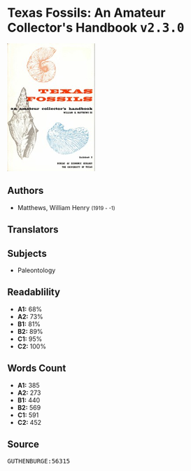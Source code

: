 # Texas Fossils: An Amateur Collector's Handbook <kbd>v2.3.0</kbd>

![](./cover.medium.jpg "")

## Authors


 - Matthews, William Henry <small>(1919 - -1)</small>

## Translators



## Subjects


 - Paleontology

## Readablility


 - **A1:** 68%
 - **A2:** 73%
 - **B1:** 81%
 - **B2:** 89%
 - **C1:** 95%
 - **C2:** 100%

## Words Count


 - **A1:** 385
 - **A2:** 273
 - **B1:** 440
 - **B2:** 569
 - **C1:** 591
 - **C2:** 452

## Source


<kbd>GUTHENBURGE:56315</kbd>
